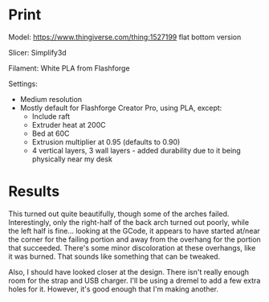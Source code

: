 # Print

Model: https://www.thingiverse.com/thing:1527199 flat bottom version

Slicer: Simplify3d

Filament: White PLA from Flashforge

Settings:
- Medium resolution
- Mostly default for Flashforge Creator Pro, using PLA, except:
    - Include raft
    - Extruder heat at 200C
    - Bed at 60C
    - Extrusion multiplier at 0.95 (defaults to 0.90)
    - 4 vertical layers, 3 wall layers - added durability due to it being physically near my desk

# Results

This turned out quite beautifully, though some of the arches failed. Interestingly, only the right-half of the back arch turned out poorly, while the left half is fine... looking at the GCode, it appears to have started at/near the corner for the failing portion and away from the overhang for the portion that succeeded. There's some minor discoloration at these overhangs, like it was burned. That sounds like something that can be tweaked.

Also, I should have looked closer at the design. There isn't really enough room for the strap and USB charger. I'll be using a dremel to add a few extra holes for it. However, it's good enough that I'm making another.
